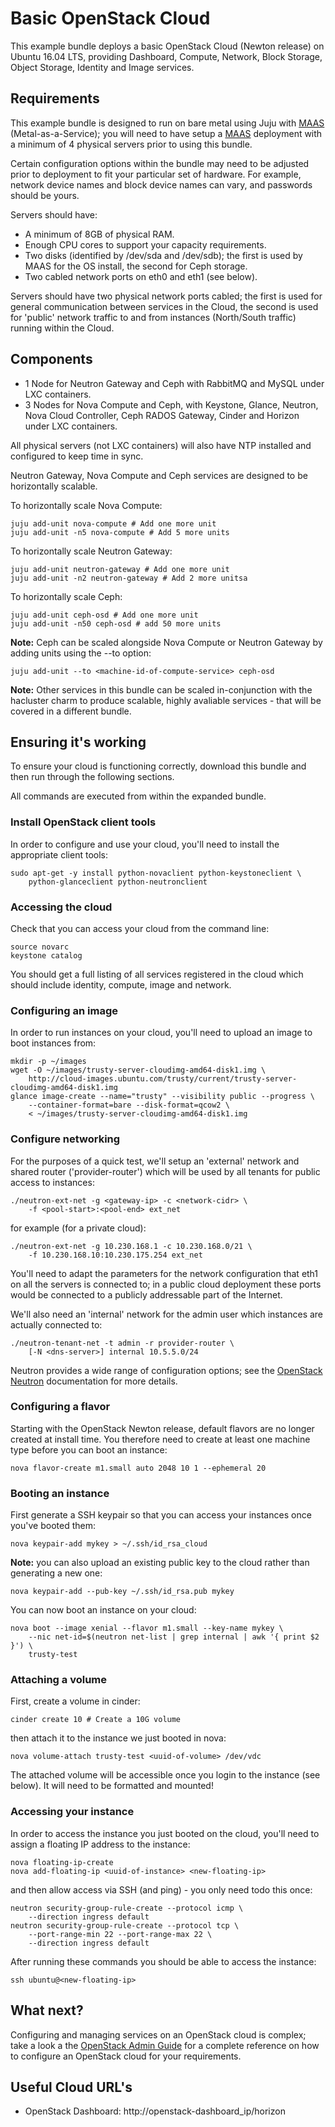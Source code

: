 # Basic OpenStack Cloud

This example bundle deploys a basic OpenStack Cloud (Newton release) on Ubuntu 16.04 LTS, providing Dashboard, Compute, Network, Block Storage, Object Storage, Identity and Image services.

## Requirements

This example bundle is designed to run on bare metal using Juju with [MAAS][] (Metal-as-a-Service); you will need to have setup a [MAAS][] deployment with a minimum of 4 physical servers prior to using this bundle.

Certain configuration options within the bundle may need to be adjusted prior to deployment to fit your particular set of hardware. For example, network device names and block device names can vary, and passwords should be yours.

Servers should have:

 - A minimum of 8GB of physical RAM.
 - Enough CPU cores to support your capacity requirements.
 - Two disks (identified by /dev/sda and /dev/sdb); the first is used by MAAS for the OS install, the second for Ceph storage.
 - Two cabled network ports on eth0 and eth1 (see below).

Servers should have two physical network ports cabled; the first is used for general communication between services in the Cloud, the second is used for 'public' network traffic to and from instances (North/South traffic) running within the Cloud.

## Components

 - 1 Node for Neutron Gateway and Ceph with RabbitMQ and MySQL under LXC containers.
 - 3 Nodes for Nova Compute and Ceph, with Keystone, Glance, Neutron, Nova Cloud Controller, Ceph RADOS Gateway, Cinder and Horizon under LXC containers.

All physical servers (not LXC containers) will also have NTP installed and configured to keep time in sync.

Neutron Gateway, Nova Compute and Ceph services are designed to be horizontally scalable.

To horizontally scale Nova Compute:

    juju add-unit nova-compute # Add one more unit
    juju add-unit -n5 nova-compute # Add 5 more units

To horizontally scale Neutron Gateway:

    juju add-unit neutron-gateway # Add one more unit
    juju add-unit -n2 neutron-gateway # Add 2 more unitsa

To horizontally scale Ceph:

    juju add-unit ceph-osd # Add one more unit
    juju add-unit -n50 ceph-osd # add 50 more units

**Note:** Ceph can be scaled alongside Nova Compute or Neutron Gateway by adding units using the --to option:

    juju add-unit --to <machine-id-of-compute-service> ceph-osd

**Note:** Other services in this bundle can be scaled in-conjunction with the hacluster charm to produce scalable, highly avaliable services - that will be covered in a different bundle.

## Ensuring it's working

To ensure your cloud is functioning correctly, download this bundle and then run through the following sections.

All commands are executed from within the expanded bundle.

### Install OpenStack client tools

In order to configure and use your cloud, you'll need to install the appropriate client tools:

    sudo apt-get -y install python-novaclient python-keystoneclient \
        python-glanceclient python-neutronclient

### Accessing the cloud

Check that you can access your cloud from the command line:

    source novarc
    keystone catalog

You should get a full listing of all services registered in the cloud which should include identity, compute, image and network.

### Configuring an image

In order to run instances on your cloud, you'll need to upload an image to boot instances from:

    mkdir -p ~/images
    wget -O ~/images/trusty-server-cloudimg-amd64-disk1.img \
        http://cloud-images.ubuntu.com/trusty/current/trusty-server-cloudimg-amd64-disk1.img
    glance image-create --name="trusty" --visibility public --progress \
        --container-format=bare --disk-format=qcow2 \
        < ~/images/trusty-server-cloudimg-amd64-disk1.img

### Configure networking

For the purposes of a quick test, we'll setup an 'external' network and shared router ('provider-router') which will be used by all tenants for public access to instances:

    ./neutron-ext-net -g <gateway-ip> -c <network-cidr> \
        -f <pool-start>:<pool-end> ext_net

for example (for a private cloud):

    ./neutron-ext-net -g 10.230.168.1 -c 10.230.168.0/21 \
        -f 10.230.168.10:10.230.175.254 ext_net

You'll need to adapt the parameters for the network configuration that eth1 on all the servers is connected to; in a public cloud deployment these ports would be connected to a publicly addressable part of the Internet.

We'll also need an 'internal' network for the admin user which instances are actually connected to:

    ./neutron-tenant-net -t admin -r provider-router \
        [-N <dns-server>] internal 10.5.5.0/24

Neutron provides a wide range of configuration options; see the [OpenStack Neutron][] documentation for more details.

### Configuring a flavor

Starting with the OpenStack Newton release, default flavors are no longer created at install time. You therefore need to create at least one machine type before you can boot an instance:

    nova flavor-create m1.small auto 2048 10 1 --ephemeral 20

### Booting an instance

First generate a SSH keypair so that you can access your instances once you've booted them:

    nova keypair-add mykey > ~/.ssh/id_rsa_cloud

**Note:** you can also upload an existing public key to the cloud rather than generating a new one:

    nova keypair-add --pub-key ~/.ssh/id_rsa.pub mykey

You can now boot an instance on your cloud:

    nova boot --image xenial --flavor m1.small --key-name mykey \
        --nic net-id=$(neutron net-list | grep internal | awk '{ print $2 }') \
        trusty-test

### Attaching a volume

First, create a volume in cinder:

    cinder create 10 # Create a 10G volume

then attach it to the instance we just booted in nova:

    nova volume-attach trusty-test <uuid-of-volume> /dev/vdc

The attached volume will be accessible once you login to the instance (see below).  It will need to be formatted and mounted!

### Accessing your instance

In order to access the instance you just booted on the cloud, you'll need to assign a floating IP address to the instance:

    nova floating-ip-create
    nova add-floating-ip <uuid-of-instance> <new-floating-ip>

and then allow access via SSH (and ping) - you only need todo this once:

    neutron security-group-rule-create --protocol icmp \
        --direction ingress default
    neutron security-group-rule-create --protocol tcp \
        --port-range-min 22 --port-range-max 22 \
        --direction ingress default

After running these commands you should be able to access the instance:

    ssh ubuntu@<new-floating-ip>

## What next?

Configuring and managing services on an OpenStack cloud is complex; take a look a the [OpenStack Admin Guide][] for a complete reference on how to configure an OpenStack cloud for your requirements.

## Useful Cloud URL's

 - OpenStack Dashboard: http://openstack-dashboard_ip/horizon

[MAAS]: http://maas.ubuntu.com/docs
[Simplestreams]: https://launchpad.net/simplestreams
[OpenStack Neutron]: http://docs.openstack.org/admin-guide-cloud/content/ch_networking.html
[OpenStack Admin Guide]: http://docs.openstack.org/user-guide-admin/content
